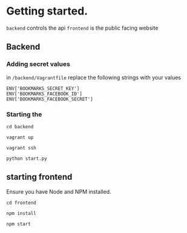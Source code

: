 # Getting started.

`backend` controls the api
`frontend` is the public facing website

## Backend

### Adding secret values

in `/backend/Vagrantfile` replace the following strings with your values

```
ENV['BOOKMARKS_SECRET_KEY']
ENV['BOOKMARKS_FACEBOOK_ID']
ENV['BOOKMARKS_FACEBOOK_SECRET']
```

### Starting the

`cd backend`

`vagrant up`

`vagrant ssh`

`python start.py`

## starting frontend

Ensure you have Node and NPM installed.

`cd frontend`

`npm install`

`npm start`
